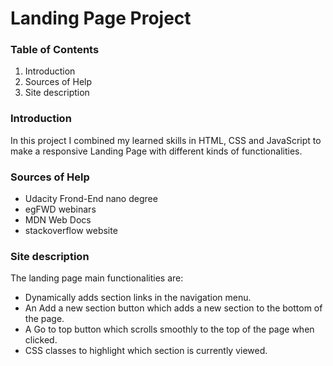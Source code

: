 # Landing Page Project

### Table of Contents
1. Introduction
2. Sources of Help
3. Site description

### Introduction
In this project I combined my learned skills in HTML, CSS and JavaScript to make a responsive Landing Page with different  kinds of functionalities.

### Sources of Help
* Udacity Frond-End nano degree
* egFWD webinars
* MDN Web Docs
* stackoverflow website

### Site description
The landing page main functionalities are:
* Dynamically adds section links in the navigation menu.
* An Add a new section button which adds a new section to the bottom of the page.
* A Go to top button which scrolls smoothly to the top of the page when clicked.
* CSS classes to highlight which section is currently viewed.